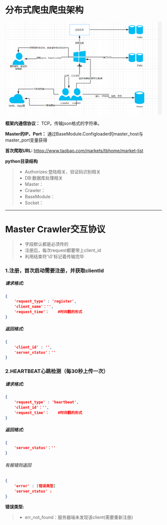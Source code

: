 
# 分布式爬虫爬虫架构

![fram-png](frame.png)

**框架内通信协议：** TCP。传输json格式的字符串。

**Master的IP、Port：** 通过BaseModule.Configloader的master_host与master_port变量获得

**首次爬取URL:** https://www.taobao.com/markets/tbhome/market-list

**python目录结构**
> - Authorizes:登陆相关、验证码识别相关
> - DB:数据库处理相关
> - Master：
> - Crawler：
> - BaseModule：
> - Socket：

------

# Master Crawler交互协议
> * 字段默认都是必须传的
> * 注册后，每次request都要带上client_id
> * 利用结束符'\0'标记着传输完毕

### 1.注册，首次启动需要注册，并获取clientId
##### 请求格式:
```json
{
    'request_type' : 'register',
    'client_name'：'',
    'request_time'：    #时间戳的形式
}
```
##### 返回格式:
```json
{
    'client_id' : '',
    'server_status'：''
}
```

### 2.HEARTBEAT心跳检测（每30秒上传一次）
##### 请求格式:
```json
{
    'request_type' : 'heartbeat',
    'client_id'：'',
    'request_time'：    #时间戳的形式
}
```
##### 返回格式:
```json
{
    'server_status'：''
}
```
###### 有报错则返回
```json
{
    'error' : [错误类型]
    'server_status' :
}
```
**错误类型:**
> * err_not_found：服务器端未发现该client(需要重新注册)